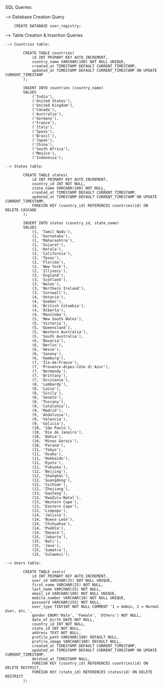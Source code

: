 SQL Queries:

--> Database Creation Query

        CREATE DATABASE user_registry;

--> Table Creation & Insertion Queries

    --> Countries table:

            CREATE TABLE countries(
                id INT PRIMARY KEY AUTO_INCREMENT,
                country_name VARCHAR(100) NOT NULL UNIQUE,
                created_at TIMESTAMP DEFAULT CURRENT_TIMESTAMP,
                updated_at TIMESTAMP DEFAULT CURRENT_TIMESTAMP ON UPDATE CURRENT_TIMESTAMP
            );

            INSERT INTO countries (country_name)
            VALUES 
                ('India'),
                ('United States'),
                ('United Kingdom'),
                ('Canada'),
                ('Australia'),
                ('Germany'),
                ('France'),
                ('Italy'),
                ('Spain'),
                ('Brazil'),
                ('Japan'),
                ('China'),
                ('South Africa'),
                ('Mexico'),
                ('Indonesia');

    --> States table:

            CREATE TABLE states(
                id INT PRIMARY KEY AUTO_INCREMENT,
                country_id INT NOT NULL,
                state_name VARCHAR(100) NOT NULL,
                created_at TIMESTAMP DEFAULT CURRENT_TIMESTAMP,
                updated_at TIMESTAMP DEFAULT CURRENT_TIMESTAMP ON UPDATE CURRENT_TIMESTAMP,
                FOREIGN KEY (country_id) REFERENCES countries(id) ON DELETE CASCADE
            );

            INSERT INTO states (country_id, state_name) 
            VALUES
                (1, 'Tamil Nadu'),
                (1, 'Karnataka'),
                (1, 'Maharashtra'),
                (1, 'Gujarat'),
                (1, 'Kerala'),
                (2, 'California'),
                (2, 'Texas'),
                (2, 'Florida'),
                (2, 'New York'),
                (2, 'Illinois'),
                (3, 'England'),
                (3, 'Scotland'),
                (3, 'Wales'),
                (3, 'Northern Ireland'),
                (3, 'Cornwall'),
                (4, 'Ontario'),
                (4, 'Quebec'),
                (4, 'British Columbia'),
                (4, 'Alberta'),
                (4, 'Manitoba'),
                (5, 'New South Wales'),
                (5, 'Victoria'),
                (5, 'Queensland'),
                (5, 'Western Australia'),
                (5, 'South Australia'),
                (6, 'Bavaria'),
                (6, 'Berlin'),
                (6, 'Hesse'),
                (6, 'Saxony'),
                (6, 'Hamburg'),
                (7, 'Île-de-France'),
                (7, 'Provence-Alpes-Côte d\'Azur'),
                (7, 'Normandy'),
                (7, 'Brittany'),
                (7, 'Occitanie'),
                (8, 'Lombardy'),
                (8, 'Lazio'),
                (8, 'Sicily'),
                (8, 'Veneto'),
                (8, 'Tuscany'),
                (9, 'Catalonia'),
                (9, 'Madrid'),
                (9, 'Andalusia'),
                (9, 'Valencia'),
                (9, 'Galicia'),
                (10, 'São Paulo'),
                (10, 'Rio de Janeiro'),
                (10, 'Bahia'),
                (10, 'Minas Gerais'),
                (10, 'Paraná'),
                (11, 'Tokyo'),
                (11, 'Osaka'),
                (11, 'Hokkaido'),
                (11, 'Kyoto'),
                (11, 'Fukuoka'),
                (12, 'Beijing'),
                (12, 'Shanghai'),
                (12, 'Guangdong'),
                (12, 'Sichuan'),
                (12, 'Zhejiang'),
                (13, 'Gauteng'),
                (13, 'KwaZulu-Natal'),
                (13, 'Western Cape'),
                (13, 'Eastern Cape'),
                (13, 'Limpopo'),
                (14, 'Jalisco'),
                (14, 'Nuevo León'),
                (14, 'Chihuahua'),
                (14, 'Puebla'),
                (14, 'Oaxaca'),
                (15, 'Jakarta'),
                (15, 'Bali'),
                (15, 'Java'),
                (15, 'Sumatra'),
                (15, 'Sulawesi');

    --> Users table:

            CREATE TABLE users(
                id INT PRIMARY KEY AUTO_INCREMENT,
                user_id VARCHAR(25) NOT NULL UNIQUE,
                first_name VARCHAR(25) NOT NULL,
                last_name VARCHAR(25) NOT NULL,
                email_id VARCHAR(100) NOT NULL UNIQUE,
                mobile_number VARCHAR(10) NOT NULL UNIQUE,
                password VARCHAR(255) NOT NULL,
                user_type TINYINT NOT NULL COMMENT '1 = Admin, 2 = Normal User, etc.',
                gender ENUM('Male', 'Female', 'Others') NOT NULL,
                date_of_birth DATE NOT NULL,
                country_id INT NOT NULL,
                state_id INT NOT NULL,
                address TEXT NOT NULL,
                profile_path VARCHAR(100) DEFAULT NULL,
                profile_image VARCHAR(100) DEFAULT NULL,
                created_at TIMESTAMP DEFAULT CURRENT_TIMESTAMP,
                updated_at TIMESTAMP DEFAULT CURRENT_TIMESTAMP ON UPDATE CURRENT_TIMESTAMP,
                deleted_at TIMESTAMP NULL,
                FOREIGN KEY (country_id) REFERENCES countries(id) ON DELETE RESTRICT,
                FOREIGN KEY (state_id) REFERENCES states(id) ON DELETE RESTRICT
            );